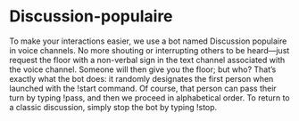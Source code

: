 # Discussion-populaire
To make your interactions easier, we use a bot named Discussion populaire in voice channels. No more shouting or interrupting others to be heard—just request the floor with a non-verbal sign in the text channel associated with the voice channel. Someone will then give you the floor; but who? That’s exactly what the bot does: it randomly designates the first person when launched with the !start command. Of course, that person can pass their turn by typing !pass, and then we proceed in alphabetical order. To return to a classic discussion, simply stop the bot by typing !stop.
